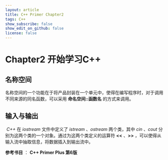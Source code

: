 ```yaml
---
layout: article
title: C++ Primer Chapter2
tags: C++
show_subscribe: false
show_edit_on_github: false
license: false
---
```


<!--more-->

# Chapter2 开始学习C++



## 名称空间

​		名称空间的一个功能在于将产品封装在一个单元中，使得在编写程序时，对于调用不同来源的同名函数，可以采用 **命名空间::函数名** 的方式来调用。



## 输入与输出

​		*C++* 在 *iostream* 文件中定义了 *istream* 、*ostream* 两个类，其中 *cin* 、*cout* 分别为这两个类的一个对象。通过为这两个类定义的运算符 **<<** 、**>>** ，可以使得从输入流中抽取信息，将数据插入到输出流中。



**参考书目** ： **C++ Primer Plus 第6版**






